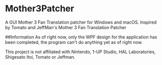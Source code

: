 # Mother3Patcher
A GUI Mother 3 Fan Translation patcher for Windows and macOS. Inspired by Tomato and JeffMan's Mother 3 Fan Translation Patcher


##Information
As of right now, only the WPF design for the application has been completed, the program can't do anything yet as of right now.


This project is not affiliated with Nintendo, 1-UP Studio, HAL Laboratories, Shigesato Itoi, Tomato or Jeffman.
